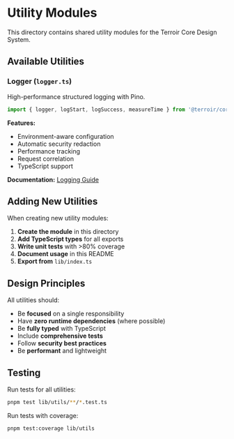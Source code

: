 # Utility Modules

This directory contains shared utility modules for the Terroir Core Design System.

## Available Utilities

### Logger (`logger.ts`)

High-performance structured logging with Pino.

```typescript
import { logger, logStart, logSuccess, measureTime } from '@terroir/core/lib/utils/logger';
```

**Features:**

- Environment-aware configuration
- Automatic security redaction
- Performance tracking
- Request correlation
- TypeScript support

**Documentation:** [Logging Guide](./docs/logging.md)

## Adding New Utilities

When creating new utility modules:

1. **Create the module** in this directory
2. **Add TypeScript types** for all exports
3. **Write unit tests** with >80% coverage
4. **Document usage** in this README
5. **Export from** `lib/index.ts`

## Design Principles

All utilities should:

- Be **focused** on a single responsibility
- Have **zero runtime dependencies** (where possible)
- Be **fully typed** with TypeScript
- Include **comprehensive tests**
- Follow **security best practices**
- Be **performant** and lightweight

## Testing

Run tests for all utilities:

```bash
pnpm test lib/utils/**/*.test.ts
```

Run tests with coverage:

```bash
pnpm test:coverage lib/utils
```
